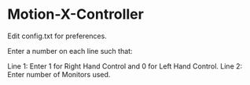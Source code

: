 # Motion-X-Controller

Edit config.txt for preferences.

Enter a number on each line such that:

Line 1: Enter 1 for Right Hand Control and 0 for Left Hand Control.
Line 2: Enter number of Monitors used.